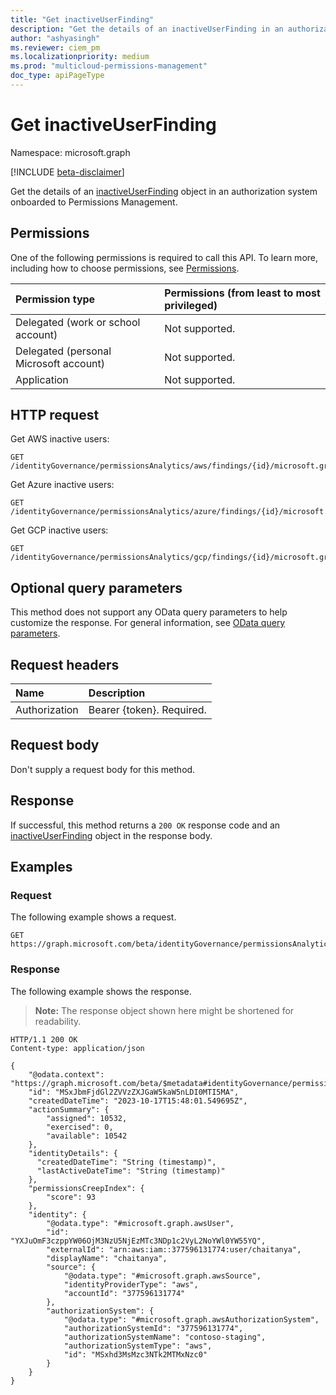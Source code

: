 ```yaml
---
title: "Get inactiveUserFinding"
description: "Get the details of an inactiveUserFinding in an authorization system onboarded to Permissions Management."
author: "ashyasingh"
ms.reviewer: ciem_pm
ms.localizationpriority: medium
ms.prod: "multicloud-permissions-management"
doc_type: apiPageType
---
```


# Get inactiveUserFinding
Namespace: microsoft.graph

[!INCLUDE [beta-disclaimer](../../includes/beta-disclaimer.md)]

Get the details of an [inactiveUserFinding](../resources/inactiveuserfinding.md) object in an authorization system onboarded to Permissions Management.


## Permissions
One of the following permissions is required to call this API. To learn more, including how to choose permissions, see [Permissions](/graph/permissions-reference).

|Permission type|Permissions (from least to most privileged)|
|:---|:---|
|Delegated (work or school account)|Not supported.|
|Delegated (personal Microsoft account)|Not supported.|
|Application|Not supported.|


## HTTP request

Get AWS inactive users:
<!-- {
  "blockType": "ignored"
}
-->
```http
GET /identityGovernance/permissionsAnalytics/aws/findings/{id}/microsoft.graph.inactiveUserFinding
```

Get Azure inactive users:
<!-- {
  "blockType": "ignored"
}
-->
```http
GET /identityGovernance/permissionsAnalytics/azure/findings/{id}/microsoft.graph.inactiveUserFinding
```

Get GCP inactive users:
<!-- {
  "blockType": "ignored"
}
-->
```http
GET /identityGovernance/permissionsAnalytics/gcp/findings/{id}/microsoft.graph.inactiveUserFinding
```

## Optional query parameters
This method does not support any OData query parameters to help customize the response. For general information, see [OData query parameters](/graph/query-parameters).


## Request headers
|Name|Description|
|:---|:---|
|Authorization|Bearer {token}. Required.|

## Request body
Don't supply a request body for this method.

## Response

If successful, this method returns a `200 OK` response code and an [inactiveUserFinding](../resources/inactiveuserfinding.md) object in the response body.

## Examples

### Request
The following example shows a request.
<!-- {
  "blockType": "request",
  "name": "get_inactiveuserfinding"
}
-->
```http
GET https://graph.microsoft.com/beta/identityGovernance/permissionsAnalytics/aws/findings/MSxJbmFjdGl2ZVVzZXJGaW5kaW5nLDI0MTI5MA/microsoft.graph.inactiveUserFinding
```


### Response
The following example shows the response.
>**Note:** The response object shown here might be shortened for readability.
<!-- {
  "blockType": "response",
  "truncated": true,
  "@odata.type": "microsoft.graph.inactiveUserFinding"
}
-->
```http
HTTP/1.1 200 OK
Content-type: application/json

{
    "@odata.context": "https://graph.microsoft.com/beta/$metadata#identityGovernance/permissionsAnalytics/aws/findings/microsoft.graph.inactiveUserFinding/$entity",
    "id": "MSxJbmFjdGl2ZVVzZXJGaW5kaW5nLDI0MTI5MA",
    "createdDateTime": "2023-10-17T15:48:01.549695Z",
    "actionSummary": {
        "assigned": 10532,
        "exercised": 0,
        "available": 10542
    },
    "identityDetails": {
      "createdDateTime": "String (timestamp)",
      "lastActiveDateTime": "String (timestamp)"
    },
    "permissionsCreepIndex": {
        "score": 93
    },
    "identity": {
        "@odata.type": "#microsoft.graph.awsUser",
        "id": "YXJuOmF3czppYW06OjM3NzU5NjEzMTc3NDp1c2VyL2NoYWl0YW55YQ",
        "externalId": "arn:aws:iam::377596131774:user/chaitanya",
        "displayName": "chaitanya",
        "source": {
            "@odata.type": "#microsoft.graph.awsSource",
            "identityProviderType": "aws",
            "accountId": "377596131774"
        },
        "authorizationSystem": {
            "@odata.type": "#microsoft.graph.awsAuthorizationSystem",
            "authorizationSystemId": "377596131774",
            "authorizationSystemName": "contoso-staging",
            "authorizationSystemType": "aws",
            "id": "MSxhd3MsMzc3NTk2MTMxNzc0"
        }
    }
}
```
